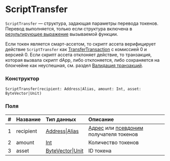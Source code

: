 # ScriptTransfer

`ScriptTransfer` — cтруктура, задающая параметры перевода токенов. Перевод выполняется, только если структура включена в [результирующее выражение](/ru/ride/v4/functions/callable-function#резуnьтат-выпоnнения-вызываемой-функции-2) вызываемой функции.

Если токен является смарт-ассетом, то скрипт ассета верифицирует действие `ScriptTransfer` как [TransferTransaction](/ru/ride/v4/structures/transaction-structures/transfer-transaction) с комиссией 0 и версией 0. Если скрипт ассета отклоняет действие, то транзакция, которая вызвала скрипт dApp, либо отклоняется, либо сохраняется на блокчейне как неуспешная, см. раздел [Валидация транзакций](/ru/blockchain/transaction/transaction-validation).

### Конструктор

``` ride
ScriptTransfer(recipient: Address|Alias, amount: Int, asset: ByteVector|Unit)
```

### Поля

|   #   | Название | Тип данных | Описание |
| :--- | :--- | :--- | :--- |
| 1 | recipient | [Address](/ru/ride/v4/structures/common-structures/address)&#124;[Alias](/ru/ride/v4/structures/common-structures/alias) | [Адрес](/ru/blockchain/account/address) или [псевдоним](/ru/blockchain/account/alias) получателя токенов |
| 2 | amount | [Int](/ru/ride/v4/data-types/int) | Количество токенов |
| 3 | asset | [ByteVector](/ru/ride/v4/data-types/byte-vector)&#124;[Unit](/ru/ride/v4/data-types/unit) | ID токена |
